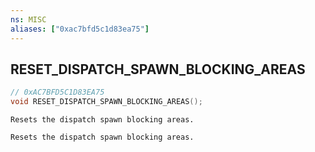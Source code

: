 ```yaml
---
ns: MISC
aliases: ["0xac7bfd5c1d83ea75"]
---
```

## RESET_DISPATCH_SPAWN_BLOCKING_AREAS

```c
// 0xAC7BFD5C1D83EA75
void RESET_DISPATCH_SPAWN_BLOCKING_AREAS();
```

```
Resets the dispatch spawn blocking areas.

Resets the dispatch spawn blocking areas.
```
